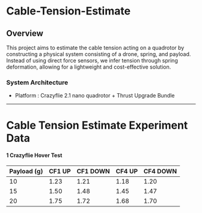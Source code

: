 # Cable-Tension-Estimate

## Overview

This project aims to estimate the cable tension acting on a quadrotor by constructing a physical system consisting of a drone, spring, and payload. Instead of using direct force sensors, we infer tension through spring deformation, allowing for a lightweight and cost-effective solution.

### System Architecture
- Platform : Crazyflie 2.1 nano quadrotor + Thrust Upgrade Bundle


---







# Cable Tension Estimate Experiment Data

#### 1 Crazyflie Hover Test

| Payload (g) | CF1 UP | CF1 DOWN | CF4 UP | CF4 DOWN |
|-------------|--------|----------|--------|----------|
| 10          | 1.23   | 1.21     | 1.18   | 1.20     |
| 15          | 1.50   | 1.48     | 1.45   | 1.47     |
| 20          | 1.75   | 1.72     | 1.68   | 1.70     |
